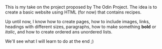 This is my take on the project proposed by The Odin Project.
The idea is to create a basic website using HTML (for now) that contains recipes.

Up until now, I know how to create pages, how to include images, links, headings with different sizes, paragraphs, how to make something **bold** or *italic*, and how to create ordered ans unordered lists.

We'll see what I will learn to do at the end ;)